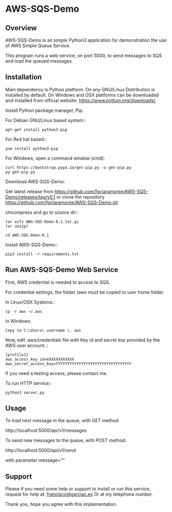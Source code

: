 # AWS-SQS-Demo

Overview
--------

AWS-SQS-Demo is an simple Python3 application for demonstration the use of AWS
Simple Queue Service.

This program runs a web service, on port 5000, to send messages to SQS and load
the queued messages.


Installation
------------

Main dependency is Python platform. On any GNU/Linux Distribution is installed
by default. On Windows and OSX platforms can be downloaded and installed from
official website: https://www.python.org/downloads/

Install Python package manager, Pip. 

For Debian GNU/Linux based system::

	apt-get install python3-pip

For Red hat based::

	yum install python3-pip
  
For Windows, open a command window (cmd):

	curl https://bootstrap.pypa.io/get-pip.py -o get-pip.py
	py get-pip.py


Download AWS-SQS-Demo:

Get latest release from https://github.com/fgclaramonte/AWS-SQS-Demo/releases/tag/v0.1
or clone the repository https://github.com/fgclaramonte/AWS-SQS-Demo.git
 
Uncompress and go to source dir::

	tar xvfz AWS-SQS-Demo-0.1.tar.gz
	(or unzip)
	
	cd AWS-SQS-Demo-0.1
	

Install AWS-SQS-Demo::

	pip3 install -r requirements.txt

	

Run AWS-SQS-Demo Web Service
----------------------------

First, AWS credential is needed to access to SQS.

For credential settings, the folder /aws must be copied to user home folder.

In Linux/OSX Systems::

	cp -r aws ~/.aws
	
In Windows:

	Copy to C:\Users\ username \. aws
	
Now, edit .aws/credentials file with Key id and secret key provided by the AWS
user account.::

	[profile1]
	aws_access_key_id=XXXXXXXXXXXX
	aws_secret_access_key=YYYYYYYYYYYYYYYYYYYYYYYYYYYYYYYYY

If you need a testing access, please contact me.


To run HTTP service::

	python3 server.py
	

Usage
-----

To load next message in the queue, with GET method:

http://localhost:5000/api/v1/messages

To send new messages to the queue, with POST method:

http://localhost:5000/api/v1/send 

with parameter message="<new message>"


Support
-------

Please if you need some help or support to install or run this service, request for help at:
francisco@garciac.es
Or at my telephone number.

Thank you, hope you agree with this implementation.
